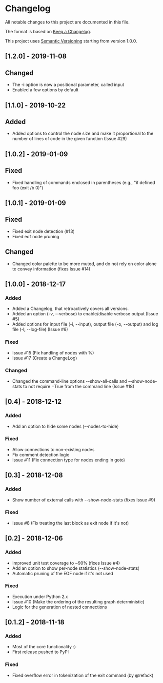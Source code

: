 # Changelog

All notable changes to this project are documented in this file.

The format is based on [Keep a Changelog](https://keepachangelog.com/en/1.0.0/).

This project uses [Semantic Versioning](https://semver.org) starting from version
1.0.0.

## [1.2.0] - 2019-11-08

## Changed

- The -i option is now a positional parameter, called input
- Enabled a few options by default

## [1.1.0] - 2019-10-22

## Added

- Added options to control the node size and make it proportional to the number of
  lines of code in the given function (Issue #29)

## [1.0.2] - 2019-01-09

## Fixed

- Fixed handling of commands enclosed in parentheses (e.g., "if defined foo (exit /b 0)")

## [1.0.1] - 2019-01-09

## Fixed

- Fixed exit node detection (#13)
- Fixed eof node pruning

## Changed

- Changed color palette to be more muted, and do not rely on color alone to convey
  information (fixes Issue #14)

## [1.0.0] - 2018-12-17

### Added

- Added a Changelog, that retroactively covers all versions.
- Added an option (-v, --verbose) to enable/disable verbose output (Issue #5)
- Added options for input file (-i, --input), output file (-o, --output) and
  log file (-l, --log-file) (Issue #6)

### Fixed

- Issue #15 (Fix handling of nodes with %)
- Issue #17 (Create a ChangeLog)

### Changed

- Changed the command-line options --show-all-calls and --show-node-stats to
  not require =True from the command line (Issue #18)

## [0.4] - 2018-12-12

### Added

- Add an option to hide some nodes (--nodes-to-hide)

### Fixed

- Allow connections to non-existing nodes
- Fix comment detection logic
- Issue #11 (Fix connection type for nodes ending in goto)

## [0.3] - 2018-12-08

### Added

- Show number of external calls with --show-node-stats (fixes Issue #9)

### Fixed

- Issue #8 (Fix treating the last block as exit node if it's not)


## [0.2] - 2018-12-06

### Added

- Improved unit test coverage to ~90% (fixes Issue #4)
- Add an option to show per-node statistics (--show-node-stats)
- Automatic pruning of the EOF node if it's not used

### Fixed

- Execution under Python 2.x
- Issue #10 (Make the ordering of the resulting graph deterministic)
- Logic for the generation of nested connections

## [0.1.2] - 2018-11-18

### Added

- Most of the core functionality :)
- First release pushed to PyPI

### Fixed

- Fixed overflow error in tokenization of the exit command (by @refack)
